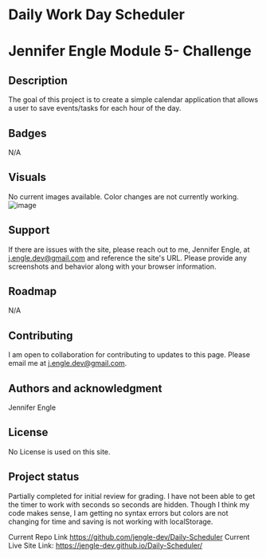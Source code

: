 # Daily Work Day Scheduler
# Jennifer Engle Module 5- Challenge

## Description
The goal of this project is to create a simple calendar application that allows a user to save events/tasks for each hour of the day. 

## Badges
N/A

## Visuals
No current images available. Color changes are not currently working.
![image](https://user-images.githubusercontent.com/117794203/213359494-3ad1e791-44d3-4e51-98d1-ef6d60c240d4.png)


## Support
If there are issues with the site, please reach out to me, Jennifer Engle, at j.engle.dev@gmail.com and reference the site's URL. Please provide any screenshots and behavior along with your browser information.

## Roadmap
N/A

## Contributing
I am open to collaboration for contributing to updates to this page. Please email me at j.engle.dev@gmail.com.

## Authors and acknowledgment
Jennifer Engle

## License
No License is used on this site.

## Project status
Partially completed for initial review for grading.
I have not been able to get the timer to work with seconds so seconds are hidden.
Though I think my code makes sense, I am getting no syntax errors but colors are not changing for time and saving is not working with localStorage.


Current Repo Link https://github.com/jengle-dev/Daily-Scheduler
Current Live Site Link: https://jengle-dev.github.io/Daily-Scheduler/ 
